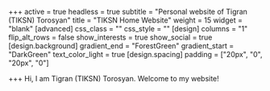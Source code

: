 +++
active = true
headless = true
subtitle = "Personal website of Tigran (TIKSN) Torosyan"
title = "TIKSN Home Website"
weight = 15
widget = "blank"
[advanced]
css_class = ""
css_style = ""
[design]
columns = "1"
flip_alt_rows = false
show_interests = true
show_social = true
[design.background]
gradient_end = "ForestGreen"
gradient_start = "DarkGreen"
text_color_light = true
[design.spacing]
padding = ["20px", "0", "20px", "0"]

+++
Hi, I am Tigran (TIKSN) Torosyan. Welcome to my website!